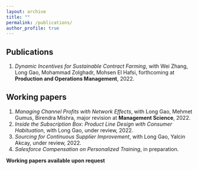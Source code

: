 ```yaml
---
layout: archive
title: ""
permalink: /publications/
author_profile: true
---
```


## Publications
1. *Dynamic Incentives for Sustainable Contract Farming*, with Wei Zhang, Long Gao, Mohammad Zolghadr, Mohsen El Hafsi, forthcoming at **Production and Operations Management**, 2022.



## Working papers
1. *Managing Channel Profits with Network Effects*, with Long Gao, Mehmet Gumus, ‪Birendra Mishra, major revision at **Management Science**, 2022.
1. *Inside the Subscription Box: Product Line Design with Consumer Habituation*, with Long Gao, under review, 2022.
1. *Sourcing for Continuous Supplier Improvement*, with Long Gao, Yalcin Akcay, under review, 2022.
1. *Salesforce Compensation on Personalized Training*, in preparation.


**Working papers available upon request**
